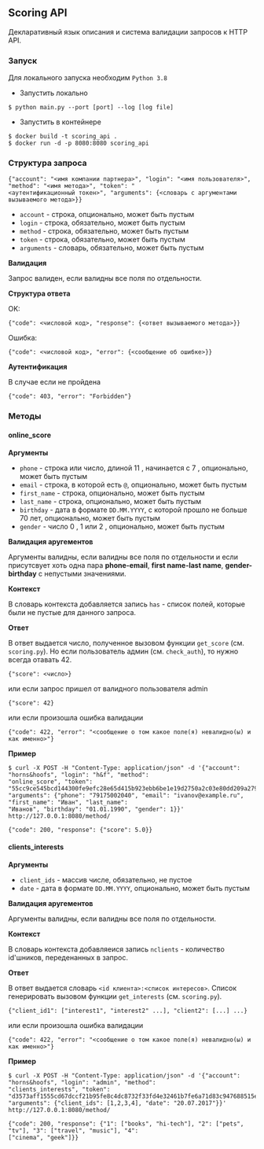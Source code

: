 ## Scoring API
Декларативный язык описания и система валидации запросов к HTTP API.

### Запуск
Для локального запуска необходим `Python 3.8`
- Запустить локально
```
$ python main.py --port [port] --log [log file]
```
- Запустить в контейнере
```
$ docker build -t scoring_api .
$ docker run -d -p 8080:8080 scoring_api
```

### Структура запроса
```
{"account": "<имя компании партнера>", "login": "<имя пользователя>", "method": "<имя метода>", "token": "
<аутентификационный токен>", "arguments": {<словарь с аргументами вызываемого метода>}}
```
- `account` - строка, опционально, может быть пустым
- `login` - строка, обязательно, может быть пустым
- `method` - строка, обязательно, может быть пустым
- `token` - строка, обязательно, может быть пустым
- `arguments` - словарь, обязательно, может быть пустым

**Валидация**

Запрос валиден, если валидны все поля по отдельности.

**Структура ответа**

OK:
```
{"code": <числовой код>, "response": {<ответ вызываемого метода>}}
```
Ошибка:
```
{"code": <числовой код>, "error": {<сообщение об ошибке>}}
```
**Аутентификация**

В случае если не пройдена
 ```
 {"code": 403, "error": "Forbidden"}
```
### Методы
#### online_score

**Аргументы**

- `phone` - строка или число, длиной 11 , начинается с 7 , опционально, может быть пустым
- `email` - строка, в которой есть `@`, опционально, может быть пустым
- `first_name` - строка, опционально, может быть пустым
- `last_name` - строка, опционально, может быть пустым
- `birthday` - дата в формате `DD.MM.YYYY`, с которой прошло не больше 70 лет, опционально, может быть пустым
- `gender` - число 0 , 1 или 2 , опционально, может быть пустым

**Валидация аругементов** 

Аргументы валидны, если валидны все поля по отдельности и если присутсвует хоть одна пара
__phone-email__, __first name-last name__, __gender-birthday__ с непустыми значениями.

**Контекст** 

В словарь контекста добавляется запись `has` - список полей, которые были не пустые для данного
запроса.

**Ответ** 

В ответ выдается число, полученное вызовом функции `get_score` (см. `scoring.py`). Но если пользователь админ (см.
`check_auth`), то нужно всегда отавать 42.
```
{"score": <число>}
```
или если запрос пришел от валидного пользователя admin
```
{"score": 42}
```
или если произошла ошибка валидации
```
{"code": 422, "error": "<сообщение о том какое поле(я) невалидно(ы) и как именно>"}
```
**Пример**
```
$ curl -X POST -H "Content-Type: application/json" -d '{"account": "horns&hoofs", "login": "h&f", "method":
"online_score", "token":
"55cc9ce545bcd144300fe9efc28e65d415b923ebb6be1e19d2750a2c03e80dd209a27954dca045e5bb12418e7d89b6d718a9e35af34e14e1d5bcd
"arguments": {"phone": "79175002040", "email": "ivanov@example.ru", "first_name": "Иван", "last_name":
"Иванов", "birthday": "01.01.1990", "gender": 1}}' http://127.0.0.1:8080/method/
```
```
{"code": 200, "response": {"score": 5.0}}
```
#### clients_interests

**Аргументы**
- `client_ids` - массив числе, обязательно, не пустое
- `date` - дата в формате `DD.MM.YYYY`, опционально, может быть пустым

**Валидация аругементов** 

Аргументы валидны, если валидны все поля по отдельности.

**Контекст** 

В словарь контекста добавляеися запись `nclients` - количество id'шников, переденанных в запрос.

**Ответ** 

В ответ выдается словарь `<id клиента>:<список интересов>`. Список генерировать вызовом функции `get_interests` (см.
`scoring.py`).
```
{"client_id1": ["interest1", "interest2" ...], "client2": [...] ...}
```
или если произошла ошибка валидации
```
{"code": 422, "error": "<сообщение о том какое поле(я) невалидно(ы) и как именно>"}
```
**Пример**
```
$ curl -X POST -H "Content-Type: application/json" -d '{"account": "horns&hoofs", "login": "admin", "method":
"clients_interests", "token":
"d3573aff1555cd67dccf21b95fe8c4dc8732f33fd4e32461b7fe6a71d83c947688515e36774c00fb630b039fe2223c991f045f13f
"arguments": {"client_ids": [1,2,3,4], "date": "20.07.2017"}}' http://127.0.0.1:8080/method/
```
```
{"code": 200, "response": {"1": ["books", "hi-tech"], "2": ["pets", "tv"], "3": ["travel", "music"], "4":
["cinema", "geek"]}}
